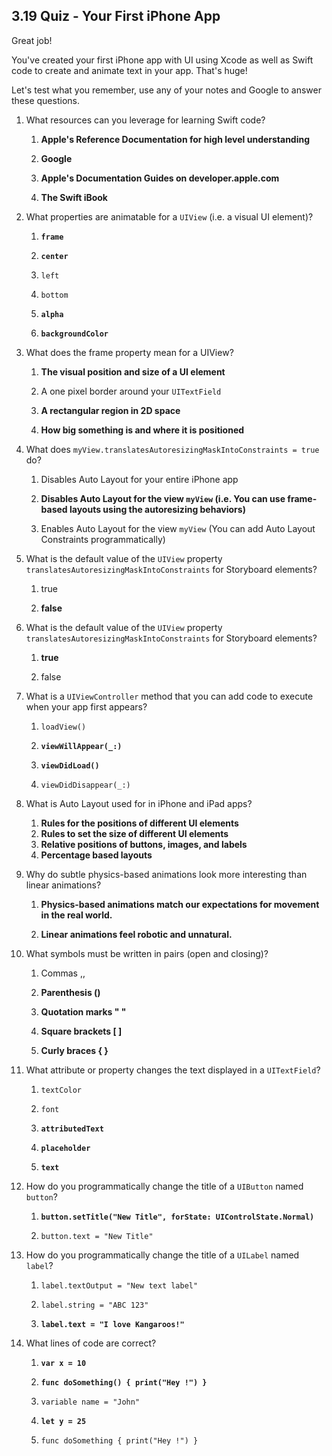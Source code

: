 ## 3.19 Quiz - Your First iPhone App ##

Great job!

You've created your first iPhone app with UI using Xcode as well as Swift code to create and animate text in your app. That's huge!

Let's test what you remember, use any of your notes and Google to answer these questions.

1. What resources can you leverage for learning Swift code?

	1. **Apple's Reference Documentation for high level understanding**

	2. **Google**

	3. **Apple's Documentation Guides on developer.apple.com** 

	4. **The Swift iBook** 

2. What properties are animatable for a `UIView` (i.e. a visual UI element)?

	1. **`frame`**

	2. **`center`**

	3. `left`

	4. `bottom`

	5. **`alpha`**

	6. **`backgroundColor`**

3. What does the frame property mean for a UIView?

	1. **The visual position and size of a UI element**

	2. A one pixel border around your `UITextField`

	3. **A rectangular region in 2D space**

	4. **How big something is and where it is positioned**

4. What does `myView.translatesAutoresizingMaskIntoConstraints = true` do?

	1. Disables Auto Layout for your entire iPhone app

	2. **Disables Auto Layout for the view `myView` (i.e. You can use frame-based layouts using the autoresizing behaviors)**

	3. Enables Auto Layout for the view `myView` (You can add Auto Layout Constraints programmatically)

5. What is the default value of the `UIView` property `translatesAutoresizingMaskIntoConstraints` for Storyboard elements?

	1. true

	2. **false**
6. What is the default value of the `UIView` property `translatesAutoresizingMaskIntoConstraints` for Storyboard elements?

	1. **true**

	2. false

7. What is a `UIViewController` method that you can add code to execute when your app first appears?

	1. `loadView()`

	2. **`viewWillAppear(_:)`**

	3. **`viewDidLoad()`**

	4. `viewDidDisappear(_:)`
	 
8. What is Auto Layout used for in iPhone and iPad apps?
	1. **Rules for the positions of different UI elements**
	2. **Rules to set the size of different UI elements**
	3. **Relative positions of buttons, images, and labels**
	4. **Percentage based layouts**

9. Why do subtle physics-based animations look more interesting than linear animations?

	1. **Physics-based animations match our expectations for movement in the real world.**

	2. **Linear animations feel robotic and unnatural.**

10. What symbols must be written in pairs (open and closing)?

	1. Commas ,, 

	2. **Parenthesis ()**

	3. **Quotation marks " "**

	4. **Square brackets [ ]** 

	5. **Curly braces { }**

11. What attribute or property changes the text displayed in a `UITextField`?

	1. `textColor`

	2. `font`

	3. **`attributedText`**

	4. **`placeholder`**

	5. **`text`**

12. How do you programmatically change the title of a `UIButton` named `button`?

	1. **`button.setTitle("New Title", forState: UIControlState.Normal)`**

	2. `button.text = "New Title"`

13. How do you programmatically change the title of a `UILabel` named `label`?

	1. `label.textOutput = "New text label"`

	2. `label.string = "ABC 123"`

	3. **`label.text = "I love Kangaroos!"`**

14. What lines of code are correct?

	1. **`var x = 10`**

	2. **`func doSomething() { print("Hey !") }`**

	3. `variable name = "John"`

	4. **`let y = 25`**

	5. `func doSomething { print("Hey !") }`


